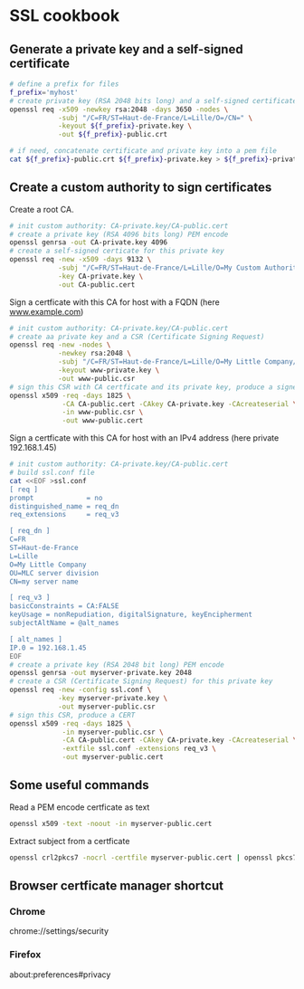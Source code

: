 # SSL cookbook


## Generate a private key and a self-signed certificate 

```bash
# define a prefix for files
f_prefix='myhost'
# create private key (RSA 2048 bits long) and a self-signed certificate
openssl req -x509 -newkey rsa:2048 -days 3650 -nodes \
            -subj "/C=FR/ST=Haut-de-France/L=Lille/O=/CN=" \
            -keyout ${f_prefix}-private.key \
            -out ${f_prefix}-public.crt
```

```bash
# if need, concatenate certificate and private key into a pem file
cat ${f_prefix}-public.crt ${f_prefix}-private.key > ${f_prefix}-private.pem
```


## Create a custom authority to sign certificates

Create a root CA.

```bash
# init custom authority: CA-private.key/CA-public.cert
# create a private key (RSA 4096 bits long) PEM encode
openssl genrsa -out CA-private.key 4096
# create a self-signed certicate for this private key
openssl req -new -x509 -days 9132 \
            -subj "/C=FR/ST=Haut-de-France/L=Lille/O=My Custom Authority/CN=My Custom Authority Root CA" \
            -key CA-private.key \
            -out CA-public.cert
```

Sign a certficate with this CA for host with a FQDN (here www.example.com)

```bash
# init custom authority: CA-private.key/CA-public.cert
# create aa private key and a CSR (Certificate Signing Request)
openssl req -new -nodes \
            -newkey rsa:2048 \
            -subj "/C=FR/ST=Haut-de-France/L=Lille/O=My Little Company/OU=MLC server division/CN=www.example.com" \
            -keyout www-private.key \
            -out www-public.csr
# sign this CSR with CA certficate and its private key, produce a signed certficate
openssl x509 -req -days 1825 \
             -CA CA-public.cert -CAkey CA-private.key -CAcreateserial \
             -in www-public.csr \
             -out www-public.cert
```


Sign a certficate with this CA for host with an IPv4 address (here private 192.168.1.45)

```bash
# init custom authority: CA-private.key/CA-public.cert
# build ssl.conf file
cat <<EOF >ssl.conf
[ req ]
prompt             = no
distinguished_name = req_dn
req_extensions     = req_v3

[ req_dn ]
C=FR
ST=Haut-de-France
L=Lille
O=My Little Company
OU=MLC server division
CN=my server name

[ req_v3 ]
basicConstraints = CA:FALSE
keyUsage = nonRepudiation, digitalSignature, keyEncipherment
subjectAltName = @alt_names

[ alt_names ]
IP.0 = 192.168.1.45
EOF
# create a private key (RSA 2048 bit long) PEM encode
openssl genrsa -out myserver-private.key 2048
# create a CSR (Certificate Signing Request) for this private key
openssl req -new -config ssl.conf \
            -key myserver-private.key \
            -out myserver-public.csr
# sign this CSR, produce a CERT
openssl x509 -req -days 1825 \
             -in myserver-public.csr \
             -CA CA-public.cert -CAkey CA-private.key -CAcreateserial \
             -extfile ssl.conf -extensions req_v3 \
             -out myserver-public.cert
```


## Some useful commands

Read a PEM encode certficate as text

```bash
openssl x509 -text -noout -in myserver-public.cert
```

Extract subject from a certficate

```bash
openssl crl2pkcs7 -nocrl -certfile myserver-public.cert | openssl pkcs7 -print_certs -noout | grep subject
```


## Browser certficate manager shortcut

### Chrome

chrome://settings/security

### Firefox

about:preferences#privacy

